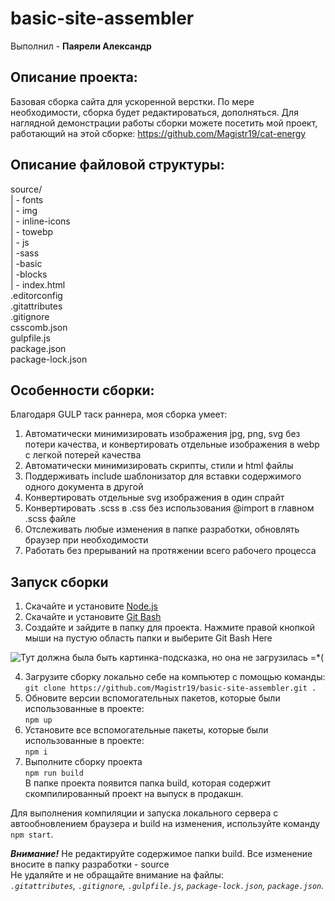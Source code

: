 # basic-site-assembler #
Выполнил - **Паярели Александр**

## Описание проекта:
Базовая сборка сайта для ускоренной верстки. По мере необходимости, сборка будет редактироваться, дополняться. Для наглядной демонстрации работы сборки можете посетить мой проект, работающий на этой сборке: https://github.com/Magistr19/cat-energy<br/>

## Описание файловой структуры:

source/ <!-- Всю разработку сайта выполнять только в source --><br/>
  | - fonts <!-- Папка для шрифтов. Формата .woff и .woff2 --><br/>
  | - img <!-- Папка для изображений .jpg .png .svg --><br/>
    | - inline-icons <!-- Папка для svg, которые нужно конвертировать в единный спрайт. После выполнения сборки, выдаст этот файл в папке build/img/sprite.svg --><br/>
    | - towebp <!-- Папка для jpg и png, которые нужно конвертировать в webp. После выполнения сборки, выдаст эти файлы в папке build/img/*.webp  --><br/>
  | - js <!-- Папка для скриптов. ___Внимание!___ Сборка не конкатенирует отдельные JavaScript файлы в единный --><br/>
  | -sass <!-- Папка для .scss. Содержит главный style.scss файл, где подключен нормалайзер, переменные, примеси и scaffolding(подключение шрифтов, задание уникальных классов и общие надстройки страницы). ___Внимание!___ Не нужно подключать через @import .scss файлы из папки blocks в style.scss. Сборка сделает это за вас  --><br/>
    | -basic <!-- Содержит основные .scss файлы, общие надстройки страниц. Нужно вручную подключать их в style.scss, порядок подключения важен --><br/>
    | -blocks <!--  Содержит .scss файлы непосредственно вашего сайта. Важно понимать, что при верстке по БЭМ их порядок подключения не важен, соответственно сборщик сам их сконкантенирует --><br/>
  | - index.html <!-- Базовая разметка страницы, все html файлы кидать в корень папки source --><br/>
.editorconfig <!-- Файл с настройками для редактора, внутри инструкция как его подключить --><br/>
.gitattributes <!-- Предоставляет attributes для путей. Лучше не редактировать его --><br/>
.gitignore <!-- Говорит гиту, какие файлы не замечать. Лучше не редактировать его --><br/>
csscomb.json <!-- Настройки для плагина csscomb, которые можно скачать в любой популярный редактор. Автоматически подключается после установки csscomb. --><br/>
gulpfile.js <!-- Описывает как работает сборка. Все содержание закомментированно, чтобы легко можно было туда залезть и поменять на свой вкус что-то --><br/>
package.json <!-- Описывает пакеты, которые были подключены в проект --><br/>
package-lock.json <!-- Описывает зависимости, которые требуют пакеты из package.json. Лучше не редактировать его --><br/>

## Особенности сборки:
Благодаря GULP таск раннера, моя сборка умеет:
1) Автоматически минимизировать изображения jpg, png, svg без потери качества, и конвертировать отдельные изображения в webp с легкой потерей качества
2) Автоматически минимизировать скрипты, стили и html файлы 
3) Поддерживать include шаблонизатор для вставки содержимого одного документа в другой
4) Конвертировать отдельные svg изображения в один спрайт
5) Конвертировать .scss в .css без использования @import в главном .scss файле
6) Отслеживать любые изменения в папке разработки, обновлять браузер при необходимости
7) Работать без прерываний на протяжении всего рабочего процесса


## Запуск сборки

1) Скачайте и установите [Node.js](https://nodejs.org/en/ "Ссылка на оф. сайт Node.js")
2) Скачайте и установите [Git Bash](https://git-scm.com/downloads "Ссылка на скачку Git Bash")
3) Создайте и зайдите в папку для проекта. Нажмите правой кнопкой мыши на пустую область папки и выберите Git Bash Here

![Тут должна была быть картинка-подсказка, но она не загрузилась =*(](https://a.radikal.ru/a27/1810/e3/039fb460e246.png)

4) Загрузите сборку локально себе на компьютер с помощью команды:<br/>
`git clone https://github.com/Magistr19/basic-site-assembler.git .`
5) Обновите версии вспомогательных пакетов, которые были использованные в проекте:<br/>
`npm up`
6) Установите все вспомогательные пакеты, которые были использованные в проекте:<br/>
`npm i`
7) Выполните сборку проекта <br/>
`npm run build`<br/>
В папке проекта появится папка build, которая содержит скомпилированный проект на выпуск в продакшн.<br/>

Для выполнения компиляции и запуска локального сервера с автообновлением браузера и build на изменения, используйте команду `npm start`.<br/>

___Внимание!___ Не редактируйте содержимое папки build. Все изменение вносите в папку разработки - source<br/>
Не удаляйте и не обращайте внимание на файлы:<br/>
_`.gitattributes`, `.gitignore`, `.gulpfile.js`, `package-lock.json`, `package.json`._

